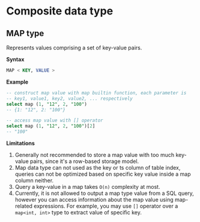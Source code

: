 # Composite data type

## MAP type

Represents values comprising a set of key-value pairs.

**Syntax**

```sql
MAP < KEY, VALUE >
```

**Example**

```sql
-- construct map value with map builtin function, each parameter is 
-- key1, value1, key2, value2, ... respectively
select map (1, "12", 2, "100")
-- {1: "12", 2: "100"}

-- access map value with [] operator
select map (1, "12", 2, "100")[2]
-- "100"
```

**Limitations**

1. Generally not recommended to store a map value with too much key-value pairs, since it's a row-based storage model.
2. Map data type can not used as the key or ts column of table index, queries can not be optimized based on specific key value inside a map column neither.
3. Query a key-value in a map takes `O(n)` complexity at most.
4. Currently, it is not allowed to output a map type value from a SQL query, however you can access information about the map value using map-related expressions. For example, you may use `[]` operator over a `map<int, int>` type to extract value of specific key.


